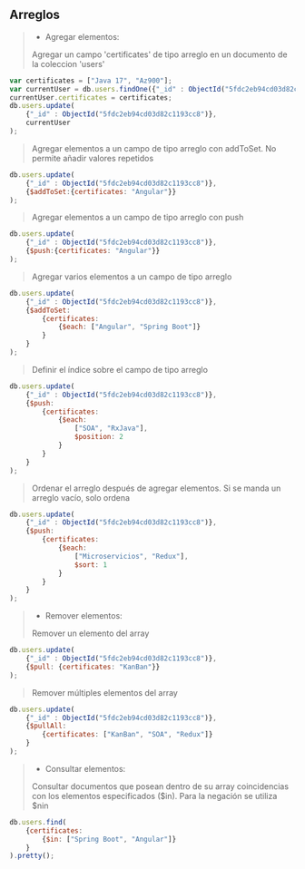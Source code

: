 ## Arreglos
> - Agregar elementos:
>
> Agregar un campo 'certificates' de tipo arreglo en un documento de la coleccion 'users'
```javascript
var certificates = ["Java 17", "Az900"];
var currentUser = db.users.findOne({"_id" : ObjectId("5fdc2eb94cd03d82c1193cc8")});
currentUser.certificates = certificates;
db.users.update(
	{"_id" : ObjectId("5fdc2eb94cd03d82c1193cc8")},
	currentUser
);
```

> Agregar elementos a un campo de tipo arreglo con addToSet. No permite añadir valores repetidos
```javascript
db.users.update(
	{"_id" : ObjectId("5fdc2eb94cd03d82c1193cc8")},
	{$addToSet:{certificates: "Angular"}}
);
```

> Agregar elementos a un campo de tipo arreglo con push
```javascript
db.users.update(
	{"_id" : ObjectId("5fdc2eb94cd03d82c1193cc8")},
	{$push:{certificates: "Angular"}}
);
```

> Agregar varios elementos a un campo de tipo arreglo
```javascript
db.users.update(
	{"_id" : ObjectId("5fdc2eb94cd03d82c1193cc8")},
	{$addToSet:
		{certificates:
			{$each: ["Angular", "Spring Boot"]}
		}
	}
);
```

> Definir el índice sobre el campo de tipo arreglo
```javascript
db.users.update(
	{"_id" : ObjectId("5fdc2eb94cd03d82c1193cc8")},
	{$push:
		{certificates:
			{$each: 
				["SOA", "RxJava"],
				$position: 2
			}
		}
	}
);
```

> Ordenar el arreglo después de agregar elementos. Si se manda un arreglo vacío, solo ordena
```javascript
db.users.update(
	{"_id" : ObjectId("5fdc2eb94cd03d82c1193cc8")},
	{$push:
		{certificates:
			{$each: 
				["Microservicios", "Redux"],
				$sort: 1
			}
		}
	}
);
```

> - Remover elementos:
>
> Remover un elemento del array
```javascript
db.users.update(
	{"_id" : ObjectId("5fdc2eb94cd03d82c1193cc8")},
	{$pull: {certificates: "KanBan"}}
);
```

> Remover múltiples elementos del array
```javascript
db.users.update(
	{"_id" : ObjectId("5fdc2eb94cd03d82c1193cc8")},
	{$pullAll: 
		{certificates: ["KanBan", "SOA", "Redux"]}
	}
);

```

> - Consultar elementos:
>
> Consultar documentos que posean dentro de su array coincidencias con los elementos especificados ($in). Para la negación se utiliza $nin

```javascript
db.users.find(
	{certificates: 
		{$in: ["Spring Boot", "Angular"]}
	}
).pretty();

```